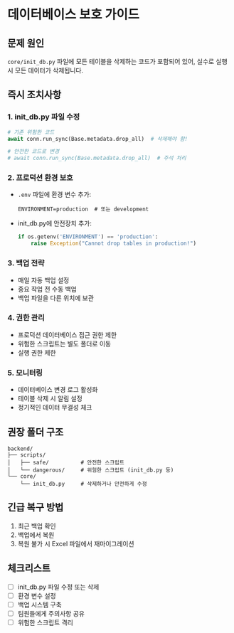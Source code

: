 # 데이터베이스 보호 가이드

## 문제 원인
`core/init_db.py` 파일에 모든 테이블을 삭제하는 코드가 포함되어 있어, 실수로 실행 시 모든 데이터가 삭제됩니다.

## 즉시 조치사항

### 1. init_db.py 파일 수정
```python
# 기존 위험한 코드
await conn.run_sync(Base.metadata.drop_all)  # 삭제해야 함!

# 안전한 코드로 변경
# await conn.run_sync(Base.metadata.drop_all)  # 주석 처리
```

### 2. 프로덕션 환경 보호
- `.env` 파일에 환경 변수 추가:
  ```
  ENVIRONMENT=production  # 또는 development
  ```

- init_db.py에 안전장치 추가:
  ```python
  if os.getenv('ENVIRONMENT') == 'production':
      raise Exception("Cannot drop tables in production!")
  ```

### 3. 백업 전략
- 매일 자동 백업 설정
- 중요 작업 전 수동 백업
- 백업 파일을 다른 위치에 보관

### 4. 권한 관리
- 프로덕션 데이터베이스 접근 권한 제한
- 위험한 스크립트는 별도 폴더로 이동
- 실행 권한 제한

### 5. 모니터링
- 데이터베이스 변경 로그 활성화
- 테이블 삭제 시 알림 설정
- 정기적인 데이터 무결성 체크

## 권장 폴더 구조
```
backend/
├── scripts/
│   ├── safe/          # 안전한 스크립트
│   └── dangerous/     # 위험한 스크립트 (init_db.py 등)
└── core/
    └── init_db.py     # 삭제하거나 안전하게 수정
```

## 긴급 복구 방법
1. 최근 백업 확인
2. 백업에서 복원
3. 복원 불가 시 Excel 파일에서 재마이그레이션

## 체크리스트
- [ ] init_db.py 파일 수정 또는 삭제
- [ ] 환경 변수 설정
- [ ] 백업 시스템 구축
- [ ] 팀원들에게 주의사항 공유
- [ ] 위험한 스크립트 격리